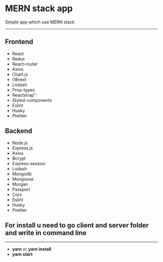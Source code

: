 # MERN stack app

Simple app which use MERN stack 
***

## Frontend
- React
- Redux
- React-router
- Axios
- Chart.js 
- i18next
- Lodash
- Prop-types
- Reactstrap":
- Styled-components
- Eslint
- Husky
- Prettier


## Backend
- Node.js
- Express.js
- Axios
- Bcrypt
- Express-session
- Lodash
- Mongodb
- Mongoose
- Morgan
- Passport 
- Cors
- Eslint
- Husky
- Prettier

## For install u need to go client and server folder and write in command line
***

- **yarn** or **yarn install**
- **yarn start** 
